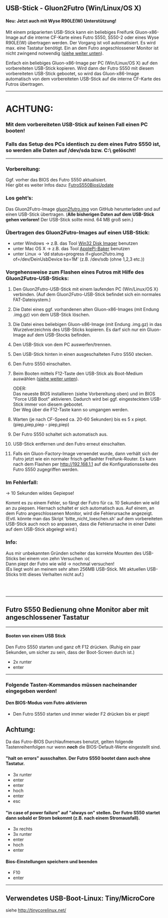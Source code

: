 ## USB-Stick - Gluon2Futro (Win/Linux/OS X)
#### Neu: Jetzt auch mit Wyse R90LE(W) Unterstützung!
Mit einem präparierten USB-Stick kann ein beliebiges Freifunk Gluon-x86-Image auf die interne CF-Karte eines Futro
S550, S550-2 oder eines Wyse R90LE(W) übertragen werden.
Der Vorgang ist voll automatisiert. Es wird max. eine Tastatur benötigt. Ein an dem Futro angeschlossener Monitor ist nicht zwingend notwendig ([siehe weiter unten](https://github.com/oszilloskop/Gluon2Futro#futro-s550-bedienung-ohne-monitor-aber-mit-angeschlossener-tastatur)).

Einfach ein beliebiges Gluon-x86-Image per PC (Win/Linux/OS X) auf den vorbereiteten USB-Stick kopieren. Wird dann der Futro S550 mit diesem vorbereiteten USB-Stick gebootet, so wird das Gluon-x86-Image automatisch von dem vorbereiteten USB-Stick auf die interne CF-Karte des Futros übertragen.

---
# ACHTUNG:
### Mit dem vorbereiteten USB-Stick auf keinen Fall einen PC booten!
### Falls das Setup des PCs identisch zu dem eines Futro S550 ist, so werden alle Daten auf /dev/sda bzw. C:\ gelöscht!
---

### Vorbereitung:
Ggf. vorher das BIOS des Futro S550 aktualisiert.  
Hier gibt es weiter Infos dazu: [FutroS550BiosUpdate](https://github.com/oszilloskop/FutroS550BiosUpdate)

### Los geht’s:  
Das Gluon2Futro-Image [gluon2futro.img](https://raw.githubusercontent.com/oszilloskop/Gluon2Futro/master/gluon2futro.img) von GitHub herunterladen und auf einen USB-Stick übertragen. (**Alle bisherigen Daten auf dem USB-Stick gehen verloren!** Der USB-Stick sollte mind. 64 MB groß sein.)

### Übertragen des Gluon2Futro-Images auf einen USB-Stick:
- unter Windows -> z.B. das Tool [Win32 Disk Imager](http://sourceforge.net/projects/win32diskimager/) benutzen
- unter Mac OS X -> z.B. das Tool [ApplePi-Baker](http://www.tweaking4all.com/hardware/raspberry-pi/macosx-apple-pi-baker) benutzen
- unter Linux -> 'dd status=progress if=gluon2futro.img of=/dev/DeinUsbDevice bs=1M' (z.B. /dev/sdb (ohne 1,2,3 etc.))

### Vorgehensweise zum Flashen eines Futros mit Hilfe des Gluon2Futro-USB-Sticks:

1) Den Gluon2Futro-USB-Stick mit einem laufenden PC (Win/Linux/OS X) verbinden. (Auf dem Gluon2Futro-USB-Stick befindet sich ein normales FAT-Dateisystem.)

2) Die Datei eines ggf. vorhandenen alten Gluon-x86-Images (mit Endung .img.gz) von dem USB-Stick löschen.

3) Die Datei eines beliebigen Gluon-x86-Image (mit Endung .img.gz) in das Wurzelverzeichnis des USB-Sticks kopieren. Es darf sich nur ein Gluon-Image auf dem USB-Stocks befinden.

4) Den USB-Stick von dem PC auswerfen/trennen.

5) Den USB-Stick hinten in einen ausgeschalteten Futro S550 stecken.

6) Den Futro S550 einschalten.

7) Beim Booten mittels F12-Taste den USB-Stick als Boot-Medium auswählen ([siehe weiter unten](https://github.com/oszilloskop/Gluon2Futro#futro-s550-bedienung-ohne-monitor-aber-mit-angeschlossener-tastatur)).  

    ODER:  
    Das neueste BIOS installieren (siehe Vorbereitung oben)
    und im BIOS "Force USB Boot" aktivieren. Dadurch wird bei ggf. eingestecktem USB-Stick immer von diesem gebootet.  
    Der Weg über die F12-Taste kann so umgangen werden.  

8) Warten (je nach CF-Speed ca. 20-60 Sekunden) bis es 5 x piept.
(piep,piep,piep - piep,piep)

9) Der Futro S550 schaltet sich automatisch aus.

10) USB-Stick entfernen und den Futro erneut einschalten.

11) Falls ein Gluon-Factory-Image verwendet wurde, dann verhält sich der Futro jetzt wie ein normaler frisch geflashter Freifunk-Router. Es kann nach dem Flashen per http://192.168.1.1 auf die Konfigurationsseite des Futro S550 zugegriffen werden.


### Im Fehlerfall:
-> 10 Sekunden wildes Gepiepse!

Kommt es zu einem Fehler, so fängt der Futro für ca. 10 Sekunden wie wild an
zu piepsen. Hiernach schaltet er sich automatisch aus.
Auf einem, an dem Futro angeschlossenen Monitor, wird die Fehlerursache angezeigt.
(Evtl. könnte man das Skript 'bitte_nicht_loeschen.sh' auf dem vorbereiteten USB-Stick auch noch so anpassen, dass die Fehlerursache in einer Datei auf dem USB-Stick abgelegt wird.)

### Info:
Aus mir unbekannten Gründen scheiter das korrekte Mounten des USB-Sticks bei einem von zehn Versuchen :o( <br>
Dann piept der Futro wie wild -> nochmal versuchen!<br> 
(Es liegt wohl an meinem sehr alten 256MB USB-Stick. Mit aktuellen USB-Sticks tritt dieses Verhalten nicht auf.)


<br>
<br>

---
## Futro S550 Bedienung ohne Monitor aber mit angeschlossener Tastatur
---

#### Booten von einem USB Stick
Den Futro S550 starten und ganz oft F12 drücken. (Ruhig ein paar Sekunden, um sicher zu sein, dass der Boot-Screen durch ist.)

- 2x runter
- enter

---

### Folgende Tasten-Kommandos müssen nacheinander eingegeben werden!
#### Den BIOS-Modus vom Futro aktivieren
- Den Futro S550 starten und immer wieder F2 drücken bis er piept!

## Achtung: 
Da das Futro-BIOS Durchlaufmenues benutzt, gelten folgende Tastenreihenfolgen nur wenn ***noch*** die BIOS-Default-Werte eingestellt sind. 


#### "halt on errors" ausschalten. Der Futro S550 bootet dann auch ohne Tastatur.
- 3x runter
- enter
- enter
- hoch
- enter
- esc

#### "in case of power failure" auf "always on" stellen. Der Futro S550 startet dann sobald er Strom bekommt (z.B. nach einem Stromausfall).
- 3x rechts
- 3x runter
- enter
- hoch
- enter

#### Bios-Einstellungen speichern und beenden

- F10
- enter

---

## Verwendetes USB-Boot-Linux: Tiny/MicroCore 
siehe http://tinycorelinux.net/
